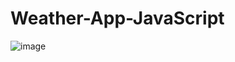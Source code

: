 # Weather-App-JavaScript
![image](https://github.com/akbaralinabiev/Weather-App-JavaScript/assets/104593036/ffaf407b-ecc5-4b68-b5b5-fac30c3c1cf2)

